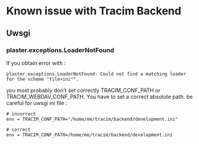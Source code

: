 # Known issue with Tracim Backend

## Uwsgi

### plaster.exceptions.LoaderNotFound

If you obtain error with :


    plaster.exceptions.LoaderNotFound: Could not find a matching loader for the scheme "file+ini"".


you most probably don't set correctly TRACIM_CONF_PATH or TRACIM_WEBDAV_CONF_PATH.
You have to set a correct absolute path.
be careful for uwsgi ini file :


    # incorrect
    env = TRACIM_CONF_PATH="/home/me/tracim/backend/development.ini"

    # correct
    env = TRACIM_CONF_PATH=/home/me/tracim/backend/development.ini

